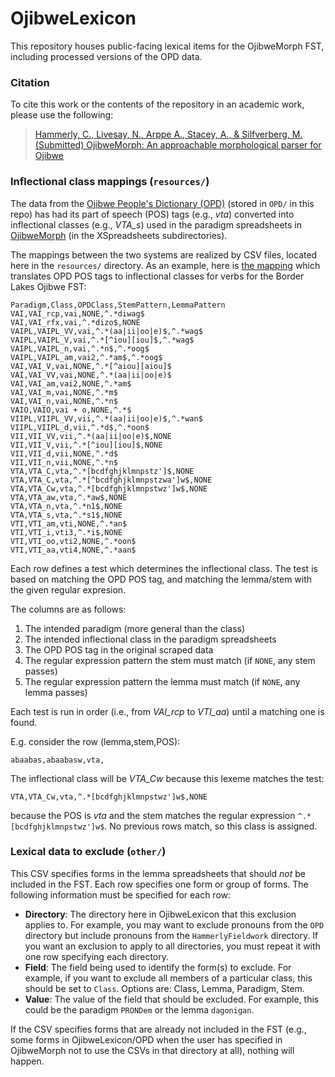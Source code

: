 # OjibweLexicon

This repository houses public-facing lexical items for the OjibweMorph FST, including processed versions of the OPD data.

### Citation

To cite this work or the contents of the repository in an academic work, please use the following:

> [Hammerly, C., Livesay, N., Arppe A., Stacey, A., & Silfverberg, M. (Submitted) OjibweMorph: An approachable morphological parser for Ojibwe](https://christopherhammerly.com/publication/ojibwemorph/OjibweMorph.pdf)

### Inflectional class mappings (`resources/`)
The data from the [Ojibwe People's Dictionary (OPD)](https://ojibwe.lib.umn.edu) (stored in `OPD/` in this repo) has had its part of speech (POS) tags (e.g., *vta*) converted into inflectional classes (e.g., *VTA_s*) used in the paradigm spreadsheets in [OjibweMorph](https://github.com/ELF-Lab/OjibweMorph/) (in the XSpreadsheets subdirectories).

The mappings between the two systems are realized by CSV files, located here in the `resources/` directory.  As an example, here is [the mapping](https://github.com/ELF-Lab/OjibweLexicon/blob/main/resources/VERBS_paradigm_map.csv) which translates OPD POS tags to inflectional classes for verbs for the Border Lakes Ojibwe FST:

```
Paradigm,Class,OPDClass,StemPattern,LemmaPattern
VAI,VAI_rcp,vai,NONE,^.*diwag$
VAI,VAI_rfx,vai,^.*dizo$,NONE
VAIPL,VAIPL_VV,vai,^.*(aa|ii|oo|e)$,^.*wag$
VAIPL,VAIPL_V,vai,^.*[^iou][iou]$,^.*wag$
VAIPL,VAIPL_n,vai,^.*n$,^.*oog$
VAIPL,VAIPL_am,vai2,^.*am$,^.*oog$
VAI,VAI_V,vai,NONE,^.*[^aiou][aiou]$
VAI,VAI_VV,vai,NONE,^.*(aa|ii|oo|e)$
VAI,VAI_am,vai2,NONE,^.*am$
VAI,VAI_m,vai,NONE,^.*m$
VAI,VAI_n,vai,NONE,^.*n$
VAIO,VAIO,vai + o,NONE,^.*$
VIIPL,VIIPL_VV,vii,^.*(aa|ii|oo|e)$,^.*wan$
VIIPL,VIIPL_d,vii,^.*d$,^.*oon$
VII,VII_VV,vii,^.*(aa|ii|oo|e)$,NONE
VII,VII_V,vii,^.*[^iou][iou]$,NONE
VII,VII_d,vii,NONE,^.*d$
VII,VII_n,vii,NONE,^.*n$
VTA,VTA_C,vta,^.*[bcdfghjklmnpstz']$,NONE
VTA,VTA_C,vta,^.*[^bcdfghjklmnpstzwa']w$,NONE
VTA,VTA_Cw,vta,^.*[bcdfghjklmnpstwz']w$,NONE
VTA,VTA_aw,vta,^.*aw$,NONE
VTA,VTA_n,vta,^.*n1$,NONE
VTA,VTA_s,vta,^.*s1$,NONE
VTI,VTI_am,vti,NONE,^.*an$
VTI,VTI_i,vti3,^.*i$,NONE
VTI,VTI_oo,vti2,NONE,^.*oon$
VTI,VTI_aa,vti4,NONE,^.*aan$
```

Each row defines a test which determines the inflectional class. The test is based on matching the OPD POS tag, and matching the lemma/stem with the given regular expresion.

The columns are as follows:
1. The intended paradigm (more general than the class)
1. The intended inflectional class in the paradigm spreadsheets
2. The OPD POS tag in the original scraped data
3. The regular expression pattern the stem must match (if `NONE`, any stem passes)
4. The regular expression pattern the lemma must match (if `NONE`, any lemma passes)

Each test is run in order (i.e., from *VAI_rcp* to *VTI_aa*) until a matching one is found.

E.g. consider the row (lemma,stem,POS):
```
abaabas,abaabasw,vta,
```
The inflectional class will be *VTA_Cw* because this lexeme matches the test:
```
VTA,VTA_Cw,vta,^.*[bcdfghjklmnpstwz']w$,NONE
```
because the POS is *vta* and the stem matches the regular expression `^.*[bcdfghjklmnpstwz']w$`.  No previous rows match, so this class is assigned.

### Lexical data to exclude (`other/`)
This CSV specifies forms in the lemma spreadsheets that should *not* be included in the FST.  Each row specifies one form or group of forms.  The following information must be specified for each row:
- **Directory**: The directory here in OjibweLexicon that this exclusion applies to.  For example, you may want to exclude pronouns from the `OPD` directory but include pronouns from the `HammerlyFieldwork` directory.  If you want an exclusion to apply to all directories, you must repeat it with one row specifying each directory.
- **Field**: The field being used to identify the form(s) to exclude.  For example, if you want to exclude all members of a particular class, this should be set to `Class`.  Options are: Class, Lemma, Paradigm, Stem.
- **Value**: The value of the field that should be excluded.  For example, this could be the paradigm `PRONDem` or the lemma `dagonigan`.

If the CSV specifies forms that are already not included in the FST (e.g., some forms in OjibweLexicon/OPD when the user has specified in OjibweMorph not to use the CSVs in that directory at all), nothing will happen.
